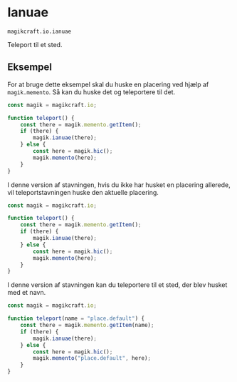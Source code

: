 
# Ianuae

`magikcraft.io.ianuae`

Teleport til et sted.

## Eksempel

For at bruge dette eksempel skal du huske en placering ved hjælp af `magik.memento`. Så kan du huske det og teleportere til det.

```javascript
const magik = magikcraft.io;

function teleport() {
    const there = magik.memento.getItem();
    if (there) {
        magik.ianuae(there);
    } else {
        const here = magik.hic();
        magik.memento(here);
    }
}
```

I denne version af stavningen, hvis du ikke har husket en placering allerede, vil teleportstavningen huske den aktuelle placering.

```javascript
const magik = magikcraft.io;

function teleport() {
    const there = magik.memento.getItem();
    if (there) {
        magik.ianuae(there);
    } else {
        const here = magik.hic();
        magik.memento(here);
    }
}
```

I denne version af stavningen kan du teleportere til et sted, der blev husket med et navn.

```javascript
const magik = magikcraft.io;

function teleport(name = "place.default") {
    const there = magik.memento.getItem(name);
    if (there) {
        magik.ianuae(there);
    } else {
        const here = magik.hic();
        magik.memento("place.default", here);
    }
}
```